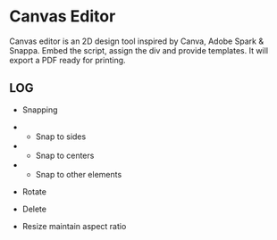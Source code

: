 # Canvas Editor

Canvas editor is an 2D design tool inspired by Canva, Adobe Spark & Snappa. Embed the script, assign the div and provide templates. It will export a PDF ready for printing.

## LOG

- Snapping
- - Snap to sides
- - Snap to centers
- - Snap to other elements

- Rotate
- Delete
- Resize maintain aspect ratio
